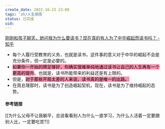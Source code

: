 ```yaml
---
create_date: 2022-10-23 23:08
tags: 'zh/人生感悟'
status: 已完成 
uid: 
---
```

[刚刚和孩子聊天，她问我为什么要读书？现在真的有人为了中华崛起而读书吗？ - 知乎](https://www.zhihu.com/question/550533803/answer/2656632872)

- 每个人履行受教育的义务，也就是读书，这件事的意义对于中华的崛起不会是充分条件，但一定是必要的。
- <mark style="background: #FF5582A6;">如果你一开始的牌足够好，你确实很难单纯地通过读书让自己的人生再有一个更高的提升</mark>。也就是，读书所能带来的利益还是有上限的。
- 但是，<mark style="background: #FF5582A6;">对于那些开局太差的人来说，读书真的是唯一的出路。</mark>
- 在周总理那时，读书是为了创造崛起契机，现在，读书是为了维持崛起的态势。

#### 参考链接 

[[为什么父母不让我躺平，总说看看别人为什么一直学习，为什么人活着一定要跟别人比，一定要吃苦?]]
